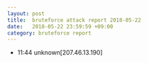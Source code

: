 ```yaml
---
layout: post
title:  bruteforce attack report 2018-05-22
date:   2018-05-22 23:59:59 +09:00
category: bruteforce report
---
```


* 11:44 unknown[207.46.13.190]
